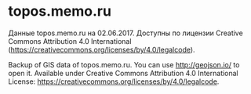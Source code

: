 # topos.memo.ru

Данные topos.memo.ru на 02.06.2017. Доступны по лицензии Creative Commons Attribution 4.0 International (https://creativecommons.org/licenses/by/4.0/legalcode).

Backup of GIS data of topos.memo.ru. You can use http://geojson.io/ to open it. Available under Creative Commons Attribution 4.0 International License: https://creativecommons.org/licenses/by/4.0/legalcode.
